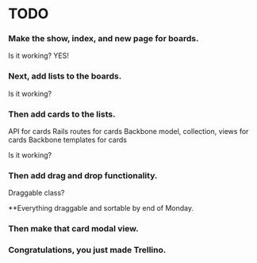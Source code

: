 # TODO


### Make the show, index, and new page for boards.
<!-- API for boards -->
<!-- Rails routes for boards -->
<!-- Backbone routes for boards -->
<!-- Backbone model, collection, views for boards -->
<!-- Backbone templates for boards -->

Is it working? YES!


### Next, add lists to the boards.
<!-- API for lists -->
<!-- Rails routes for lists -->
<!-- Backbone model, collection, views for lists -->
<!-- Backbone templates for lists -->

Is it working?


### Then add cards to the lists.
API for cards
Rails routes for cards
Backbone model, collection, views for cards
Backbone templates for cards

Is it working?



### Then add drag and drop functionality.
Draggable class?

**Everything draggable and sortable by end of Monday.


### Then make that card modal view.



### Congratulations, you just made Trellino.